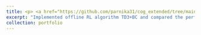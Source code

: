 ```yaml
---
title: <p> <a href="https://github.com/parnika31/cog_extended/tree/main"> Offline Reinforcement Learning </a> <img src='/images/COG.png' height="200" width="200"></p>
excerpt: "Implemented offline RL algorithm TD3+BC and compared the performance with CQL on pick and place experimental setup from [this](https://arxiv.org/pdf/2010.14500) paper. Additionally, compared the performance of CQL leveraging pretrained resnet vs CNN."
collection: portfolio
---
```

